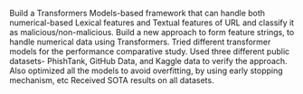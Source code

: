 Build a Transformers Models-based framework that can handle both numerical-based Lexical features and Textual features of URL and classify it as malicious/non-malicious.
Build a new approach to form feature strings, to handle numerical data using Transformers.
Tried different transformer models for the performance comparative study.
Used three different public datasets- PhishTank, GitHub Data, and Kaggle data to verify the approach.
Also optimized all the models to avoid overfitting, by using early stopping mechanism, etc
Received SOTA results on all datasets.
